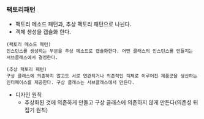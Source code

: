 ### 팩토리패턴
* 팩토리 메소드 패턴과, 추상 팩토리 패턴으로 나뉜다.
* 객체 생성을 캡슐화 한다.

```
(팩토리 메소드 패턴)
인스턴스를 생성하는 부분을 추상 메소드로 캡슐화한다. 어떤 클래스의 인스턴스를 만들지는
서브클래스에서 결정한다.

(추상 팩토리 패턴)
구상 클래스에 의존하지 않고도 서로 연관되거나 의존적인 객체로 이루어진 제품군을 생산하는
인터페이스를 제공한다. 구상 클래스는 서브클래스에서 만든다.
```

* 디자인 원칙
  * 추상화된 것에 의존하게 만들고 구상 클래스에 의존하지 않게 만든다(의존성 뒤집기 원칙)